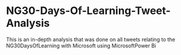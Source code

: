 # NG30-Days-Of-Learning-Tweet-Analysis
This is an in-depth analysis that was done on all tweets relating to the NG30DaysOfLearning with Microsoft using MicrosoftPower Bi
